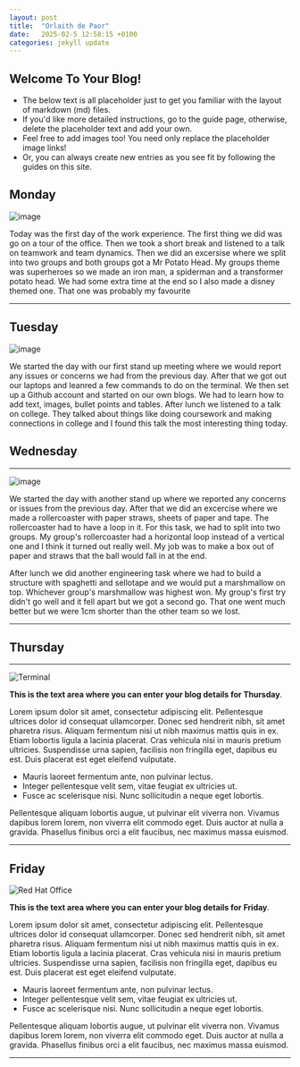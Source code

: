 ```yaml
---
layout: post
title:  "Orlaith de Paor"
date:   2025-02-5 12:58:15 +0100
categories: jekyll update
---
```


## Welcome To Your Blog!

* The below text is all placeholder just to get you familiar with the layout of markdown (md) files.
* If you'd like more detailed instructions, go to the guide page, otherwise, delete the placeholder text and add your own.
* Feel free to add images too! You need only replace the placeholder image links!
* Or, you can always create new entries as you see fit by following the guides on this site.

## Monday 

![image](https://www.hasbro.com/common/productimages/en_US/6E58B353EE6C44E1BCF3589945B4E078/fa9fb5e900fdebc3fea1c21f42a7f02d70ca3178.jpg)



Today was the first day of the work experience. The first thing we did was go on a tour of the office. Then we took a short break and listened to a talk on teamwork and team dynamics. 
Then we did an excersise where we split into two groups and both groups got a Mr Potato Head. 
My groups theme was superheroes so we made an iron man, a spiderman and a transformer potato head. 
We had some extra time at the end so I also made a disney themed one. That one was probably my favourite

---

## Tuesday

![image](https://logolook.net/wp-content/uploads/2022/12/GitHub-Logo.png)



We started the day with our first stand up meeting where we would report any issues or concerns we had from the previous day. After that we got out our laptops and leanred a few commands to do on the terminal. We then set up a Github account and started on our own blogs. 
We had to learn how to add text, images, bullet points and tables. 
After lunch we listened to a talk on college. They talked about things like doing coursework and making connections in college and I found this talk the most interesting thing today.


## Wednesday


---


![image](https://www.cleverpatch.com.au/Images/ProductImages/Large/Main_BeadRunRollercoaster.jpg)

We started the day with another stand up where we reported any concerns or issues from the previous day. After that we did an excercise where we made a rollercoaster with paper straws, sheets of paper and tape. The rollercoaster had to have a loop in it.
For this task, we had to split into two groups. My group's rollercoaster had a horizontal loop instead of a vertical one and I think it turned out really well. My job was to make a box out of paper and straws that the ball would fall in at the end. 

After lunch we did another engineering task where we had to build a structure with spaghetti and sellotape and we would put a marshmallow on top.
Whichever group's marshmallow was highest won. My group's first try didn't go well and it fell apart but we got a second go. That one went much better but we were 1cm shorter than the other team so we lost. 


---


## Thursday


---


![Terminal](https://helpdeskgeek.com/wp-content/pictures/2023/01/preview-media-0-Title-Image.jpg "Terminal")

**This is the text area where you can enter your blog details for Thursday**.

Lorem ipsum dolor sit amet, consectetur adipiscing elit. Pellentesque ultrices dolor id consequat ullamcorper. Donec sed hendrerit nibh, sit amet pharetra risus. Aliquam fermentum nisi ut nibh maximus mattis quis in ex. Etiam lobortis ligula a lacinia placerat. Cras vehicula nisi in mauris pretium ultricies. Suspendisse urna sapien, facilisis non fringilla eget, dapibus eu est. Duis placerat est eget eleifend vulputate. 

* Mauris laoreet fermentum ante, non pulvinar lectus. 
* Integer pellentesque velit sem, vitae feugiat ex ultricies ut. 
* Fusce ac scelerisque nisi. Nunc sollicitudin a neque eget lobortis. 

Pellentesque aliquam lobortis augue, ut pulvinar elit viverra non. Vivamus dapibus lorem lorem, non viverra elit commodo eget. Duis auctor at nulla a gravida. Phasellus finibus orci a elit faucibus, nec maximus massa euismod.

---


## Friday

![Red Hat Office](https://github.blog/wp-content/uploads/2023/10/Collaboration-DarkMode-2.png?resize=1200%2C630 "Github")

**This is the text area where you can enter your blog details for Friday**.

Lorem ipsum dolor sit amet, consectetur adipiscing elit. Pellentesque ultrices dolor id consequat ullamcorper. Donec sed hendrerit nibh, sit amet pharetra risus. Aliquam fermentum nisi ut nibh maximus mattis quis in ex. Etiam lobortis ligula a lacinia placerat. Cras vehicula nisi in mauris pretium ultricies. Suspendisse urna sapien, facilisis non fringilla eget, dapibus eu est. Duis placerat est eget eleifend vulputate. 

* Mauris laoreet fermentum ante, non pulvinar lectus. 
* Integer pellentesque velit sem, vitae feugiat ex ultricies ut. 
* Fusce ac scelerisque nisi. Nunc sollicitudin a neque eget lobortis. 

Pellentesque aliquam lobortis augue, ut pulvinar elit viverra non. Vivamus dapibus lorem lorem, non viverra elit commodo eget. Duis auctor at nulla a gravida. Phasellus finibus orci a elit faucibus, nec maximus massa euismod.

---
